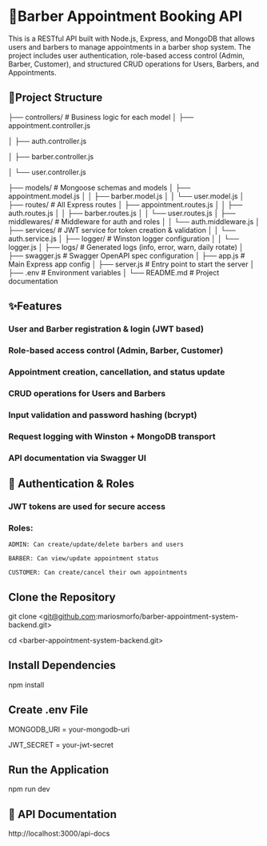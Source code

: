 # 💈Barber Appointment Booking API

This is a RESTful API built with Node.js, Express, and MongoDB that allows users and barbers to manage appointments in a barber shop system. The project includes user authentication, role-based access control (Admin, Barber, Customer), and structured CRUD operations for Users, Barbers, and Appointments.

## 📁Project Structure

├── controllers/           # Business logic for each model
│   ├── appointment.controller.js

│   ├── auth.controller.js

│   ├── barber.controller.js

│   └── user.controller.js

├── models/                # Mongoose schemas and models
│   ├── appointment.model.js
│
│   ├── barber.model.js
│
│   └── user.model.js
│
├── routes/                # All Express routes
│   ├── appointment.routes.js
│
│   ├── auth.routes.js
│
│   ├── barber.routes.js
│
│   └── user.routes.js
│
├── middlewares/          # Middleware for auth and roles
│
│   └── auth.middleware.js
│
├── services/             # JWT service for token creation & validation
│
│   └── auth.service.js
│
├── logger/               # Winston logger configuration
│
│   └── logger.js
│
├── logs/                 # Generated logs (info, error, warn, daily rotate)
│
├── swagger.js            # Swagger OpenAPI spec configuration
│
├── app.js                # Main Express app config
│
├── server.js             # Entry point to start the server
│
├── .env                  # Environment variables
│
└── README.md             # Project documentation

## ✨Features 

### User and Barber registration & login (JWT based)

### Role-based access control (Admin, Barber, Customer)

### Appointment creation, cancellation, and status update

### CRUD operations for Users and Barbers

### Input validation and password hashing (bcrypt)

### Request logging with Winston + MongoDB transport

### API documentation via Swagger UI

## 🔐 Authentication & Roles

### JWT tokens are used for secure access

### Roles:

    ADMIN: Can create/update/delete barbers and users

    BARBER: Can view/update appointment status

    CUSTOMER: Can create/cancel their own appointments

## Clone the Repository

git clone <git@github.com:mariosmorfo/barber-appointment-system-backend.git>

cd <barber-appointment-system-backend.git>

## Install Dependencies

npm install

## Create .env File

MONGODB_URI = your-mongodb-uri

JWT_SECRET = your-jwt-secret

## Run the Application 

npm run dev

## 📘 API Documentation

http://localhost:3000/api-docs


